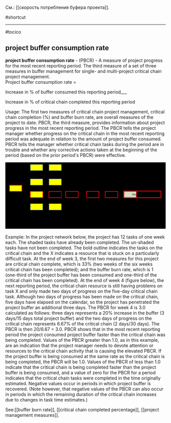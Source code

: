 См.: [[скорость потребления буфера проекта]].

#shortcut




<hr/>

#tocico

## project buffer consumption rate

<b>project buffer consumption rate</b> - (PBCR) - A measure of project progress for the most recent reporting period. The third measure of a set of three measures in buffer management for single- and multi-project critical chain project management.  
Project buffer consumption rate =

 Increase in % of buffer consumed this reporting period___

 
Increase in % of critical chain completed this reporting period  





 


Usage: The first two measures of critical chain project management, critical chain completion (%) and buffer burn rate, are overall measures of the project to date.  PBCR, the third measure, provides information about project progress in the most recent reporting period.  The PBCR tells the project manager whether progress on the critical chain in the most recent reporting period was adequate in relation to the amount of project buffer consumed.  PBCR tells the manager whether critical chain tasks during the period are in trouble and whether any corrective actions taken at the beginning of the period (based on the prior period's PBCR) were effective.



<img src="./tocico_dictionary_2nd_editio-100_2.png"/>


Example: In the project network below, the project has 12 tasks of one week each.  The shaded tasks have already been completed.  The un-shaded tasks have not been completed.  The bold outline indicates the tasks on the critical chain and the X indicates a resource that is stuck on a particularly difficult task.  At the end of week 3, the first two  measures for this project are critical chain complete, 
which is 33% (two weeks of the six weeks critical chain has been completed); and the buffer burn rate, which is 1 (one-third of the project buffer has been consumed and one-third of the critical chain has been completed). At the end of week 4 (figure below), the next reporting period, the critical chain resource is still having problems on task X and only made two days of progress on the five-day critical chain task.  Although two days of progress has been made on the critical chain, five days have elapsed on the calendar, so the project has penetrated the project buffer an additional three days.  The PBCR for week 4 is 3.0 calculated as follows:  three days represents a 20% increase in the buffer (3 days/15 days total project buffer) and the two days of progress on the critical chain represents 6.67% of the critical chain (2 days/30 days).  The PBCR is then 20/6.67 = 3.0. 
PBCR shows that in the most recent reporting period the project consumed project buffer faster 
than the critical chain was being completed.  Values of the PBCR greater than 1.0, as in this example, are an indication that the project manager needs to devote attention or resources to the critical chain activity that is causing the elevated PBCR.  If the project buffer is being consumed at the same rate as the critical chain is being completed, the PBCR will be 1.0.  Values of the PBCR of less than 1.0 indicate that the critical chain is being completed faster than the project buffer is being consumed, and a value of zero for the PBCR for a period indicates that the critical chain tasks were completed in the time originally estimated.  Negative values occur in periods in which project buffer is recovered. (Note however, that negative values of the PBCR can also occur in periods in which the remaining duration of the critical chain increases due to changes in task time estimates.) 






See:[[buffer burn rate]], [[critical chain completed percentage]], [[project management measures]].
